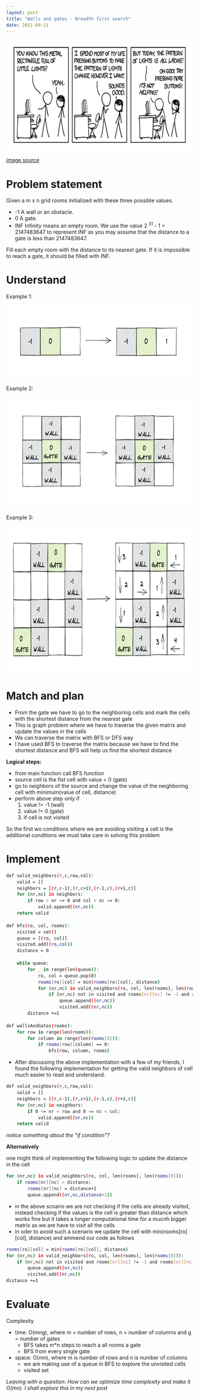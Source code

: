```yaml
---
layout: post
title: "Walls and gates - Breadth first search"
date: 2021-09-11
---
```


<p align="center">
    <img width="560" height="300" src="/images/walls_gates.jpg">
</p>

[image source](https://www.freecodecamp.org/news/coding-explained-in-25-profound-comics-8847ea03819c/)

# Problem statement 

Given a m x n grid rooms initialized with these three possible values. 
- -1 A wall or an obstacle.
- 0 A gate.
- INF Infinity means an empty room. We use the value 2 <sup> 31 </sup> - 1 = 2147483647 to represent INF as you may assume that the distance to a gate is less than 2147483647.

Fill each empty room with the distance to its nearest gate. If it is impossible to reach a gate, it should be filled with INF.

# Understand 

Example 1:
<p align="center">
  <img width="500" height="200" src="/images/walls_gates_1.jpg">
</p>

Example 2:
<p align="center">
  <img width="500" height="300" src="/images/walls_gates_2.jpg">
</p>

Example 3:
<p align="center">
  <img width="600" height="400" src="/images/walls_gates_3.jpg">
</p>

# Match and plan 

- From the gate we have to go to the neighboring cells and mark the cells with the shortest distance from the nearest gate
- This is graph problem where we have to traverse the given matrix and update the values in the cells
- We can traverse the matrix with BFS or DFS way
- I have used BFS to traverse the matrix because we have to find the shortest distance and BFS will help us find the shortest distance 

**Logical steps:**

- from main function call BFS function
- source cell is the fist cell with value = 0 (gate)
- go to neighbors of the source and change the value of the neighboring cell with minimum(value of cell, distance) 
- perform above step only if 
    1. value != -1 (wall)
    2. value != 0 (gate)
    3. if cell is not visited

So the first wo conditions where we are avoiding visiting a cell is the additional conditions we must take care in solving this problem

# Implement

```sh
def valid_neighbors(r,c,row,col):
    valid = []
    neighbors = [(r,c-1),(r,c+1),(r-1,c),(r+1,c)]
    for (nr,nc) in neighbors:
        if row > nr >= 0 and col > nc >= 0:
            valid.append((nr,nc))
    return valid

def bfs(ro, col, rooms):
    visited = set()
    queue = [(ro, col)] 
    visited.add((ro,col))
    distance = 0
    
    while queue:
        for _ in range(len(queue)):
            ro, col = queue.pop(0)
            rooms[ro][col] = min(rooms[ro][col], distance)
            for (nr,nc) in valid_neighbors(ro, col, len(rooms), len(rooms[0])):
                if (nr,nc) not in visited and rooms[nr][nc] != -1 and rooms[nr][nc] != 0:
                    queue.append((nr,nc))
                    visited.add((nr,nc))
        distance +=1

def wallsAndGates(rooms):
    for row in range(len(rooms)):
        for column in range(len(rooms[0])):
            if rooms[row][column] == 0:
                bfs(row, column, rooms)
```

- After discussing the above implementation with a few of my friends, I found the following implementation for getting the valid neighbors of cell much easier to read and understand.  

```sh
def valid_neighbors(r,c,row,col):
    valid = []
    neighbors = [(r,c-1),(r,c+1),(r-1,c),(r+1,c)]
    for (nr,nc) in neighbors:
        if 0 <= nr < row and 0 <= nc < col:
            valid.append((nr,nc))
    return valid
```
_notice something about the "if condition"?_

**Alternatively**

one might think of implementing the following logic to update the distance in the cell
```sh
for (nr,nc) in valid_neighbors(ro, col, len(rooms), len(rooms[0])):
    if rooms[nr][nc] > distance:
        rooms[nr][nc] = distance+1
        queue.append((nr,nc,distance+1))
```

- in the above scnario we are not checking if the cells are already visited, instead checking if the values is the cell is greater than distance which works fine but it takes a longer computational time for a mucnh bigger matrix as we are have to visit all the cells 
- in oder to avoid such a scenario we update the cell with min(rooms[ro][col], distance) and ammend our code as follows 

```sh
rooms[ro][col] = min(rooms[ro][col], distance)
for (nr,nc) in valid_neighbors(ro, col, len(rooms), len(rooms[0])):
    if (nr,nc) not in visited and rooms[nr][nc] != -1 and rooms[nr][nc] != 0:
        queue.append((nr,nc))
        visited.add((nr,nc))
distance +=1
```

# Evaluate 

Complexity 
- time: O(mng), where m = number of rows, n = number of columns and g = number of gates
    - BFS takes m*n steps to reach a all rooms a gate
    - BFS from every single gate
- space: O(mn), where m is number of rows and n is number of columns
    - we are making use of a queue in BFS to explore the unvisited cells 
    - visited set 

_Leaving with a question: How can we optimize time complexity and make it O(mn). I shall explore this in my next post_